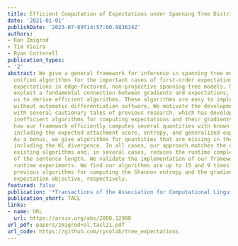 ```yaml
---
title: Efficient Computation of Expectations under Spanning Tree Distributions
date: '2021-01-01'
publishDate: '2023-07-09T14:57:00.083634Z'
authors:
- Ran Zmigrod
- Tim Vieira
- Ryan Cotterell
publication_types:
- '2'
abstract: We give a general framework for inference in spanning tree models. We propose
  unified algorithms for the important cases of first-order expectations and second-order
  expectations in edge-factored, non-projective spanning-tree models. Our algorithms
  exploit a fundamental connection between gradients and expectations, which allows
  us to derive efficient algorithms. These algorithms are easy to implement with or
  without automatic differentiation software. We motivate the development of our framework
  with several cautionary tales of previous research, which has developed numerous
  inefficient algorithms for computing expectations and their gradients. We demonstrate
  how our framework efficiently computes several quantities with known algorithms,
  including the expected attachment score, entropy, and generalized expectation criteria.
  As a bonus, we give algorithms for quantities that are missing in the literature,
  including the KL divergence. In all cases, our approach matches the efficiency of
  existing algorithms and, in several cases, reduces the runtime complexity by a factor
  of the sentence length. We validate the implementation of our framework through
  runtime experiments. We find our algorithms are up to 15 and 9 times faster than
  previous algorithms for computing the Shannon entropy and the gradient of the generalized
  expectation objective, respectively.
featured: false
publication: '*Transactions of the Association for Computational Linguistics*'
publication_short: TACL
links:
- name: URL
  url: https://arxiv.org/abs/2008.12988
url_pdf: papers/zmigrod+al.tacl21.pdf
url_code: https://github.com/rycolab/tree_expectations
---
```


